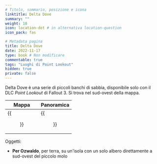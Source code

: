 ```yaml
---
# Titolo, sommario, posizione e icona
linktitle: Delta Dove
summary: ""
weight: 10
icon: location-dot # in alternativa location-question
icon_pack: fas

# Metadata pagina
title: Delta Dove
date: 2022-11-17
type: book # Non modificare
commentable: true
tags: "Luoghi di Point Lookout"
hidden: true
private: false 
---
```



Delta Dove è una serie di piccoli banchi di sabbia, disponibile solo con il DLC *Point Lookout* di Fallout 3. Si trova nel sud-ovest della mappa.

| Mappa                     | Panoramica                        |
| ------------------------- | --------------------------------- |
| {{<figure src="fo3/Disaster_RO_loc.webp">}}| {{<figure src="fo3/Disaster_Relief_Outpost.webp">}}|



Oggetti:
- **Per Ozwaldo**, per terra, su un'isola con un solo albero direttamente a sud-ovest del piccolo molo


